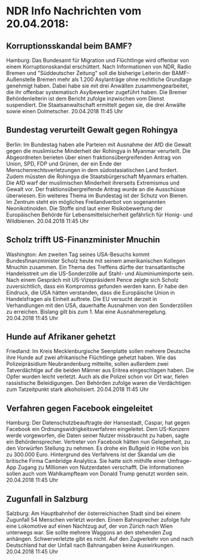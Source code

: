 # NDR Info Nachrichten vom 20.04.2018:


## Korruptionsskandal beim BAMF?
Hamburg: Das Bundesamt für Migration und Flüchtlinge wird offenbar von einem Korruptionsskandal erschüttert. Nach Informationen von NDR, Radio Bremen und "Süddeutscher Zeitung" soll die bisherige Leiterin der BAMF-Außenstelle Bremen mehr als 1.200 Asylanträge ohne rechtliche Grundlage genehmigt haben. Dabei habe sie mit drei Anwälten zusammengearbeitet, die ihr offenbar systematisch Asylbewerber zugeführt haben. Die Bremer Behördenleiterin ist dem Bericht zufolge inzwischen vom Dienst suspendiert. Die Staatsanwaltschaft ermittelt gegen sie, die drei Anwälte sowie einen Dolmetscher. 20.04.2018 11:45 Uhr 

## Bundestag verurteilt Gewalt gegen Rohingya
Berlin: Im Bundestag haben alle Parteien mit Ausnahme der AfD die Gewalt gegen die muslimische Minderheit der Rohingya in Myanmar verurteilt. Die Abgeordneten berieten über einen fraktionsübergreifenden Antrag von Union, SPD, FDP und Grünen, der ein Ende der Menschenrechtsverletzungen in dem südostasiatischen Land fordert. Zudem müssten die Rohingya die Staatsbürgerschaft Myanmars erhalten. Die AfD warf der muslimischen Minderheit ihrerseits Extremismus und Gewalt vor. Der fraktionsübergreifende Antrag wurde an die Ausschüsse überwiesen. Ein weiteres Thema im Bundestag ist der Schutz von Bienen. Im Zentrum steht ein mögliches Freilandverbot von sogenannten Neonikotinoiden. Die Stoffe sind laut einer Risikobewertung der Europäischen Behörde für Lebensmittelsicherheit gefährlich für Honig- und Wildbienen. 20.04.2018 11:45 Uhr 

## Scholz trifft US-Finanzminister Mnuchin
Washington: Am zweiten Tag seines USA-Besuchs kommt Bundesfinanzminister Scholz heute mit seinem amerikanischen Kollegen Mnuchin zusammen. Ein Thema des Treffens dürfte der transatlantische Handelsstreit um die US-Sonderzölle auf Stahl- und Aluminiumimporte sein. Nach einem Gespräch mit US-Vizepräsident Pence zeigte sich Scholz zuversichtlich, dass ein Kompromiss gefunden werden kann. Er habe den Eindruck, die USA hätten verstanden, dass die Europäische Union in Handelsfragen als Einheit auftrete. Die EU versucht derzeit in Verhandlungen mit den USA, dauerhafte Ausnahmen von den Sonderzöllen zu erreichen. Bislang gilt bis zum 1. Mai eine Ausnahmeregelung. 20.04.2018 11:45 Uhr 

## Hunde auf Afrikaner gehetzt
Friedland: Im Kreis Mecklenburgische Seenplatte sollen mehrere Deutsche ihre Hunde auf zwei afrikanische Flüchtlinge gehetzt haben. Wie das Polizeipräsidium Neubrandenburg mitteilte, sollen außerdem zwei Tatverdächtige auf die beiden Männer aus Eritrea eingeschlagen haben. Die Opfer wurden leicht verletzt. Auch als die Polizei schon vor Ort war, fielen rassistische Beleidigungen. Den Behörden zufolge waren die Verdächtigen zum Tatzeitpunkt stark alkoholisiert. 20.04.2018 11:45 Uhr 

## Verfahren gegen Facebook eingeleitet
Hamburg: Der Datenschutzbeauftragte der Hansestadt, Caspar, hat gegen Facebook ein Ordnungswidrigkeitsverfahren eingeleitet. Dem US-Konzern werde vorgeworfen, die Daten seiner Nutzer missbraucht zu haben, sagte ein Behördensprecher. Vertreter von Facebook hätten nun Gelegenheit, zu den Vorwürfen Stellung zu nehmen. Es drohe ein Bußgeld in Höhe von bis zu 300.000 Euro. Hintergrund des Verfahrens ist der Skandal um die britische Firma Cambridge Analytica. Sie hatte sich mithilfe einer Umfrage-App Zugang zu Millionen von Nutzerdaten verschafft. Die Informationen sollen auch vom Wahlkampfteam von Donald Trump genutzt worden sein. 20.04.2018 11:45 Uhr 

## Zugunfall in Salzburg
Salzburg: Am Hauptbahnhof der österreichischen Stadt sind bei einem Zugunfall 54 Menschen verletzt worden. Einem Bahnsprecher zufolge fuhr eine Lokomotive auf einen Nachtzug auf, der von Zürich nach Wien unterwegs war. Sie sollte mehrere Waggons an den stehenden Zug anhängen. Schwerverletzte gibt es nicht. Auf den Zugverkehr von und nach Deutschland hat der Unfall nach Bahnangaben keine Auswirkungen. 20.04.2018 11:45 Uhr 
